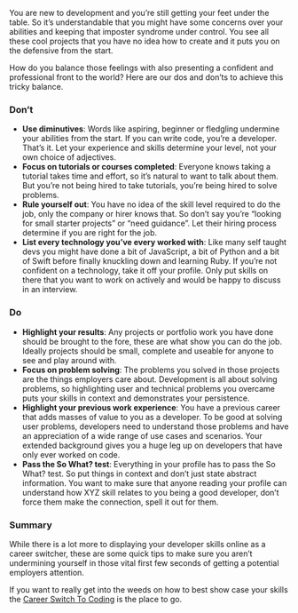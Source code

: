 You are new to development and you’re still getting your feet under the table. So it’s understandable that you might have some concerns over your abilities and keeping that imposter syndrome under control. You see all these cool projects that you have no idea how to create and it puts you on the defensive from the start.

How do you balance those feelings with also presenting a confident and professional front to the world? Here are our dos and don’ts to achieve this tricky balance.

### Don’t

* **Use diminutives**: Words like aspiring, beginner or fledgling undermine your abilities from the start. If you can write code, you’re a developer. That’s it. Let your experience and skills determine your level, not your own choice of adjectives.
* **Focus on tutorials or courses completed**: Everyone knows taking a tutorial takes time and effort, so it’s natural to want to talk about them. But you’re not being hired to take tutorials, you’re being hired to solve problems. 
* **Rule yourself out**: You have no idea of the skill level required to do the job, only the company or hirer knows that. So don’t say you’re “looking for small starter projects” or “need guidance”. Let their hiring process determine if you are right for the job.
* **List every technology you’ve every worked with**: Like many self taught devs you might have done a bit of JavaScript, a bit of Python and a bit of Swift before finally knuckling down and learning Ruby. If you’re not confident on a technology, take it off your profile. Only put skills on there that you want to work on actively and would be happy to discuss in an interview.

### Do

* **Highlight your results**: Any projects or portfolio work you have done should be brought to the fore, these are what show you can do the job. Ideally projects should be small, complete and useable for anyone to see and play around with.
* **Focus on problem solving**: The problems you solved in those projects are the things employers care about. Development is all about solving problems, so highlighting user and technical problems you overcame puts your skills in context and demonstrates your persistence.
* **Highlight your previous work experience**: You have a previous career that adds masses of value to you as a developer. To be good at solving user problems, developers need to understand those problems and have an appreciation of a wide range of use cases and scenarios. Your extended background gives you a huge leg up on developers that have only ever worked on code.
* **Pass the So What? test**: Everything in your profile has to pass the So What? test. So put things in context and don’t just state abstract information. You want to make sure that anyone reading your profile can understand how XYZ skill relates to you being a good developer, don’t force them make the connection, spell it out for them.

### Summary

While there is a lot more to displaying your developer skills online as a career switcher, these are some quick tips to make sure you aren’t undermining yourself in those vital first few seconds of getting a potential employers attention.

If you want to really get into the weeds on how to best show case your skills the [Career Switch To Coding](https://careerswitchtocoding.com/?utm_source=tips_article&utm_medium=referral&utm_campaign=hirethepivot) is the place to go.